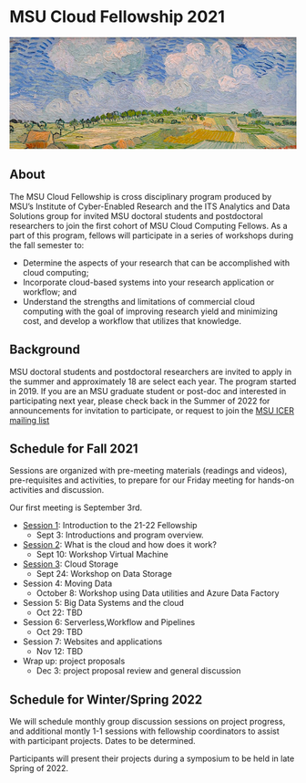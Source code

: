 # MSU Cloud Fellowship 2021

![Ebene_bei_Auvers_van_Gogh_1890](img/cropped_cloud_painting_Vincent_van_Gogh_Ebene_bei_Auvers_1890_Neue_Pinakothek_Munich.jpg)

## About

The MSU Cloud Fellowship is cross disciplinary program produced by MSU’s Institute of Cyber-Enabled Research and the ITS Analytics and Data Solutions group for invited MSU doctoral students and postdoctoral researchers to join the first cohort of MSU Cloud Computing Fellows.  As a part of this program, fellows will participate in a series of workshops during the fall semester to:

  * Determine the aspects of your research that can be accomplished with cloud computing;
  * Incorporate cloud-based systems into your research application or workflow; and
  * Understand the strengths and limitations of commercial cloud computing with the goal of improving research yield and minimizing cost, and develop a workflow that utilizes that knowledge.
 

## Background

MSU doctoral students and postdoctoral researchers are invited to apply in the summer and approximately 18 are select each year.  The program started in 2019.   If you are an MSU graduate student or post-doc and interested in participating next year, please check back in the Summer of 2022 for announcements for invitation to participate, or request to join the [MSU ICER mailing list](https://icer.msu.edu/getting-latest-hpcc-updates)
  
## Schedule for Fall 2021

Sessions are organized with pre-meeting materials (readings and videos), pre-requisites and activities, to prepare for our Friday meeting for hands-on activities and discussion.  

Our first meeting is September 3rd.  

 * [Session 1](session_introduction): Introduction to the 21-22 Fellowship
     * Sept 3: Introductions and program overview.  
 * [Session 2](session_how_to_cloud): What is the cloud and how does it work?
    * Sept 10: Workshop Virtual Machine
 * [Session 3](session_cloud_storage): Cloud Storage
    * Sept 24: Workshop on Data Storage
 * Session 4: Moving Data
    * October 8: Workshop using Data utilities and Azure Data Factory
 * Session 5: Big Data Systems and the cloud
    * Oct 22: TBD
 * Session 6: Serverless,Workflow and Pipelines
    * Oct 29: TBD
 * Session 7: Websites and applications
    * Nov 12: TBD
 * Wrap up: project proposals
    * Dec 3: project proposal review and general discussion

## Schedule for Winter/Spring 2022

We will schedule monthly group discussion sessions on project progress, and additional montly 1-1 sessions with fellowship coordinators to assist with participant projects. Dates to be determined. 

Participants will present their projects during a symposium to be held in late Spring of 2022.  

